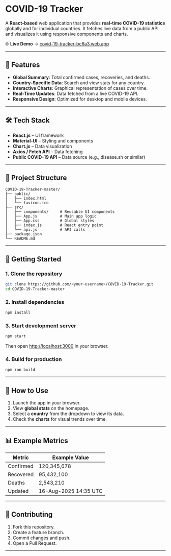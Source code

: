 # COVID-19 Tracker

A **React-based** web application that provides **real-time COVID-19 statistics** globally and for individual countries. It fetches live data from a public API and visualizes it using responsive components and charts.

🌐 **Live Demo** → [covid-19-tracker-bc6a3.web.app](https://covid-19-tracker-bc6a3.web.app/)

---

## 📜 Features

* **Global Summary**: Total confirmed cases, recoveries, and deaths.
* **Country-Specific Data**: Search and view stats for any country.
* **Interactive Charts**: Graphical representation of cases over time.
* **Real-Time Updates**: Data fetched from a live COVID-19 API.
* **Responsive Design**: Optimized for desktop and mobile devices.

---

## 🛠️ Tech Stack

* **React.js** – UI framework
* **Material-UI** – Styling and components
* **Chart.js** – Data visualization
* **Axios / Fetch API** – Data fetching
* **Public COVID-19 API** – Data source (e.g., disease.sh or similar)

---

## 📂 Project Structure

```plaintext
COVID-19-Tracker-master/
├── public/
│   ├── index.html
│   └── favicon.ico
├── src/
│   ├── components/     # Reusable UI components
│   ├── App.js          # Main app logic
│   ├── App.css         # Global styles
│   ├── index.js        # React entry point
│   └── api.js          # API calls
├── package.json
└── README.md
```

---

## 🚀 Getting Started

### 1. Clone the repository

```bash
git clone https://github.com/<your-username>/COVID-19-Tracker.git
cd COVID-19-Tracker-master
```

### 2. Install dependencies

```bash
npm install
```

### 3. Start development server

```bash
npm start
```

Then open [http://localhost:3000](http://localhost:3000) in your browser.

### 4. Build for production

```bash
npm run build
```

---

## 🎯 How to Use

1. Launch the app in your browser.
2. View **global stats** on the homepage.
3. Select a **country** from the dropdown to view its data.
4. Check the **charts** for visual trends over time.

---

## 📊 Example Metrics

| Metric    | Example Value         |
| --------- | --------------------- |
| Confirmed | 120,345,678           |
| Recovered | 95,432,100            |
| Deaths    | 2,543,210             |
| Updated   | 16-Aug-2025 14:35 UTC |

---

## 🤝 Contributing

1. Fork this repository.
2. Create a feature branch.
3. Commit changes and push.
4. Open a Pull Request.

---
